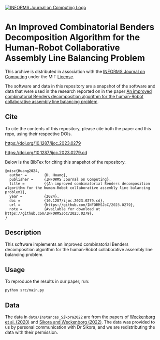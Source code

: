 [![INFORMS Journal on Computing Logo](https://INFORMSJoC.github.io/logos/INFORMS_Journal_on_Computing_Header.jpg)](https://pubsonline.informs.org/journal/ijoc)

# An Improved Combinatorial Benders Decomposition Algorithm for the Human-Robot Collaborative Assembly Line Balancing Problem

This archive is distributed in association with the [INFORMS Journal on Computing](https://pubsonline.informs.org/journal/ijoc)
under the MIT [License](LICENSE.md).

The software and data in this repository are a snapshot of the software and data
that were used in the research reported on in the paper
[An improved combinatorial Benders decomposition algorithm for the human-Robot collaborative assembly line balancing problem](https://doi.org/10.1287/ijoc.2023.0279).

## Cite

To cite the contents of this repository, please cite both the paper and this
repo, using their respective DOIs.

https://doi.org/10.1287/ijoc.2023.0279

https://doi.org/10.1287/ijoc.2023.0279.cd

Below is the BibTex for citing this snapshot of the repository.

```
@misc{Huang2024,
  author =        {D. Huang},
  publisher =     {INFORMS Journal on Computing},
  title =         {{An improved combinatorial Benders decomposition algorithm for the human-Robot collaborative assembly line balancing problem}},
  year =          {2024},
  doi =           {10.1287/ijoc.2023.0279.cd},
  url =           {https://github.com/INFORMSJoC/2023.0279},
  note =          {Available for download at https://github.com/INFORMSJoC/2023.0279},
}
```

## Description

This software implements an improved combinatorial Benders decomposition
algorithm for the human-Robot collaborative assembly line balancing problem.

## Usage

To reproduce the results in our paper, run:
```
python src/main.py
```

## Data

The data in `data/Instances_Sikora2022` are from the papers of [Weckenborg et al. (2020)](http://dx.doi.org/10.1007/s40685-019-0101-y)
and [Sikora and Weckenborg (2022)](https://dx.doi.org/10.1080/00207543.2022.2093684).
The data was provided to us by personal communication with Dr Sikora, and we are
redistributing the data with their permission.
